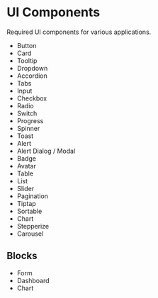 # UI Components

Required UI components for various applications.

- Button
- Card
- Tooltip
- Dropdown
- Accordion
- Tabs
- Input
- Checkbox
- Radio
- Switch
- Progress
- Spinner
- Toast
- Alert
- Alert Dialog / Modal
- Badge
- Avatar
- Table
- List
- Slider
- Pagination
- Tiptap
- Sortable
- Chart
- Stepperize
- Carousel

## Blocks

- Form
- Dashboard
- Chart

